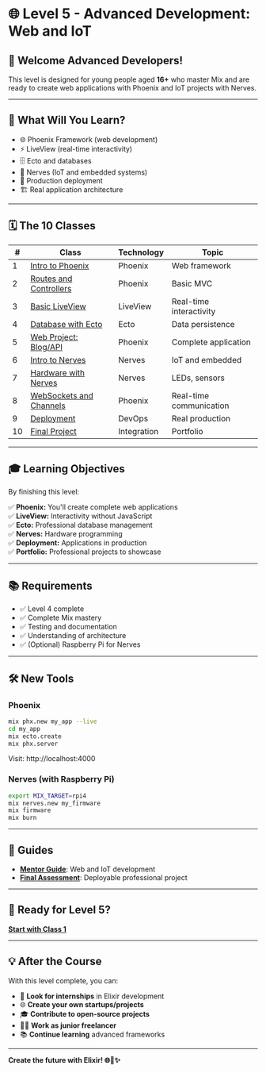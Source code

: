 # 🌐 Level 5 - Advanced Development: Web and IoT

## 👋 Welcome Advanced Developers!

This level is designed for young people aged **16+** who master Mix and are ready to create web applications with Phoenix and IoT projects with Nerves.

---

## 🎯 What Will You Learn?

* 🌐 Phoenix Framework (web development)
* ⚡ LiveView (real-time interactivity)
* 🗄️ Ecto and databases
* 🤖 Nerves (IoT and embedded systems)
* 🚀 Production deployment
* 🏗️ Real application architecture

---

## 🗓️ The 10 Classes

| # | Class | Technology | Topic |
|---|-------|------------|-------|
| 1 | [Intro to Phoenix](classes/class_01_intro_phoenix.md) | Phoenix | Web framework |
| 2 | [Routes and Controllers](classes/class_02_routes_controllers.md) | Phoenix | Basic MVC |
| 3 | [Basic LiveView](classes/class_03_basic_liveview.md) | LiveView | Real-time interactivity |
| 4 | [Database with Ecto](classes/class_04_ecto_database.md) | Ecto | Data persistence |
| 5 | [Web Project: Blog/API](classes/class_05_web_project.md) | Phoenix | Complete application |
| 6 | [Intro to Nerves](classes/class_06_intro_nerves.md) | Nerves | IoT and embedded |
| 7 | [Hardware with Nerves](classes/class_07_hardware_nerves.md) | Nerves | LEDs, sensors |
| 8 | [WebSockets and Channels](classes/class_08_websockets_channels.md) | Phoenix | Real-time communication |
| 9 | [Deployment](classes/class_09_deployment.md) | DevOps | Real production |
| 10 | [Final Project](classes/class_10_final_project.md) | Integration | Portfolio |

---

## 🎓 Learning Objectives

By finishing this level:

✅ **Phoenix:** You'll create complete web applications  
✅ **LiveView:** Interactivity without JavaScript  
✅ **Ecto:** Professional database management  
✅ **Nerves:** Hardware programming  
✅ **Deployment:** Applications in production  
✅ **Portfolio:** Professional projects to showcase

---

## 📚 Requirements

- ✅ Level 4 complete
- ✅ Complete Mix mastery
- ✅ Testing and documentation
- ✅ Understanding of architecture
- ✅ (Optional) Raspberry Pi for Nerves

---

## 🛠️ New Tools

### Phoenix

```bash
mix phx.new my_app --live
cd my_app
mix ecto.create
mix phx.server
```

Visit: http://localhost:4000

### Nerves (with Raspberry Pi)

```bash
export MIX_TARGET=rpi4
mix nerves.new my_firmware
mix firmware
mix burn
```

---

## 📖 Guides

- **[Mentor Guide](mentor_guide.md)**: Web and IoT development
- **[Final Assessment](final_assessment.md)**: Deployable professional project

---

## 🚀 Ready for Level 5?

**[Start with Class 1](classes/class_01_intro_phoenix.md)**

---

## 💡 After the Course

With this level complete, you can:

* 💼 **Look for internships** in Elixir development
* 🌐 **Create your own startups/projects**
* 🎓 **Contribute to open-source projects**
* 👨‍💻 **Work as junior freelancer**
* 📚 **Continue learning** advanced frameworks

---

**Create the future with Elixir! 🌐🤖✨**

